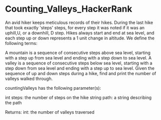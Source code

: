 # Counting_Valleys_HackerRank

An avid hiker keeps meticulous records of their hikes. During the last hike that took exactly 'steps' steps, for every step it was noted if it was an uphill,U, or a downhill, D step. Hikes always start and end at sea level, and each step up or down represents a 1 unit change in altitude. We define the following terms:

A mountain is a sequence of consecutive steps above sea level, starting with a step up from sea level and ending with a step down to sea level.
A valley is a sequence of consecutive steps below sea level, starting with a step down from sea level and ending with a step up to sea level.
Given the sequence of up and down steps during a hike, find and print the number of valleys walked through.

countingValleys has the following parameter(s):

int steps: the number of steps on the hike
string path: a string describing the path

Returns:
int: the number of valleys traversed
